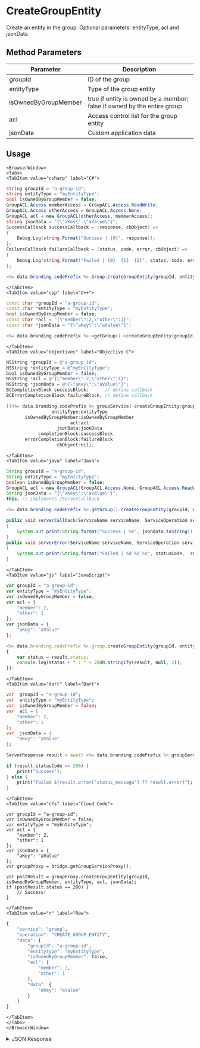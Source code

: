 # CreateGroupEntity

Create an entity in the group. Optional parameters: entityType, acl and jsonData

<PartialServop service_name="group" operation_name="CREATE_GROUP_ENTITY" />

## Method Parameters
Parameter | Description
--------- | -----------
groupId | ID of the group
entityType | Type of the group entity
isOwnedByGroupMember | true if entity is owned by a member; false if owned by the entire group
acl | Access control list for the group entity
jsonData | Custom application data

## Usage

```mdx-code-block
<BrowserWindow>
<Tabs>
<TabItem value="csharp" label="C#">
```

```csharp
string groupId = "a-group-id";
string entityType = "myEntityType";
bool isOwnedByGroupMember = false;
GroupACL.Access memberAccess = GroupACL.Access.ReadWrite;
GroupACL.Access otherAccess = GroupACL.Access.None;
GroupACL acl = new GroupACL(otherAccess, memberAccess);
string jsonData = "{\"aKey\":\"aValue\"}";
SuccessCallback successCallback = (response, cbObject) =>
{
    Debug.Log(string.Format("Success | {0}", response));
};
FailureCallback failureCallback = (status, code, error, cbObject) =>
{
    Debug.Log(string.Format("Failed | {0}  {1}  {2}", status, code, error));
};

<%= data.branding.codePrefix %>.Group.CreateGroupEntity(groupId, entityType, isOwnedByGroupMember, acl, jsonData, successCallback, failureCallback);
```

```mdx-code-block
</TabItem>
<TabItem value="cpp" label="C++">
```

```cpp
const char *groupId = "a-group-id";
const char *entityType = "myEntityType";
bool isOwnedByGroupMember = false;
const char *acl = "{\"member\":2,\"other\":1}";
const char *jsonData = "{\"aKey\":\"aValue\"}";

<%= data.branding.codePrefix %>->getGroup()->createGroupEntity(groupId, entityType, isOwnedByGroupMember, acl, jsonData, this);
```

```mdx-code-block
</TabItem>
<TabItem value="objectivec" label="Objective-C">
```

```objectivec
NSString *groupId = @"a-group-id";
NSString *entityType = @"myEntityType";
bool isOwnedByGroupMember = false;
NSString *acl = @"{\"member\":2,\"other\":1}";
NSString *jsonData = @"{\"aKey\":\"aValue\"}";
BCCompletionBlock successBlock;      // define callback
BCErrorCompletionBlock failureBlock; // define callback

[[<%= data.branding.codePrefix %> groupService] createGroupEntity:groupId
                 entityType:entityType
       isOwnedByGroupMember:isOwnedByGroupMember
                        acl:acl
                   jsonData:jsonData
            completionBlock:successBlock
       errorCompletionBlock:failureBlock
                   cbObject:nil];
```

```mdx-code-block
</TabItem>
<TabItem value="java" label="Java">
```

```java
String groupId = "a-group-id";
String entityType = "myEntityType";
boolean isOwnedByGroupMember = false;
GroupACL acl = new GroupACL(GroupACL.Access.None, GroupACL.Access.ReadWrite);
String jsonData = "{\"aKey\":\"aValue\"}";
this; // implements IServerCallback

<%= data.branding.codePrefix %>.getGroup().createGroupEntity(groupId, entityType, isOwnedByGroupMember, acl, jsonData, this);

public void serverCallback(ServiceName serviceName, ServiceOperation serviceOperation, JSONObject jsonData)
{
    System.out.print(String.format("Success | %s", jsonData.toString()));
}
public void serverError(ServiceName serviceName, ServiceOperation serviceOperation, int statusCode, int reasonCode, String jsonError)
{
    System.out.print(String.format("Failed | %d %d %s", statusCode,  reasonCode, jsonError.toString()));
}
```

```mdx-code-block
</TabItem>
<TabItem value="js" label="JavaScript">
```

```javascript
var groupId = "a-group-id";
var entityType = "myEntityType";
var isOwnedByGroupMember = false;
var acl = {
    "member": 2,
    "other": 1
};
var jsonData = {
    "aKey": "aValue"
};

<%= data.branding.codePrefix %>.group.createGroupEntity(groupId, entityType, isOwnedByGroupMember, acl, jsonData, result =>
{
	var status = result.status;
	console.log(status + " : " + JSON.stringify(result, null, 2));
});
```

```mdx-code-block
</TabItem>
<TabItem value="dart" label="Dart">
```

```dart
var  groupId = "a-group-id";
var  entityType = "myEntityType";
var  isOwnedByGroupMember = false;
var  acl = {
    "member": 2,
    "other": 1
};
var  jsonData = {
    "aKey": "aValue"
};

ServerResponse result = await <%= data.branding.codePrefix %>.groupService.createGroupEntity(groupId:groupId, entityType:entityType, isOwnedByGroupMember:isOwnedByGroupMember, acl:acl, jsonData:jsonData);

if (result.statusCode == 200) {
    print("Success");
} else {
    print("Failed ${result.error['status_message'] ?? result.error}");
}
```

```mdx-code-block
</TabItem>
<TabItem value="cfs" label="Cloud Code">
```

```cfscript
var groupId = "a-group-id";
var isOwnedByGroupMember = false;
var entityType = "myEntityType";
var acl = {
    "member": 2,
    "other": 1
};
var jsonData = {
    "aKey": "aValue"
};
var groupProxy = bridge.getGroupServiceProxy();

var postResult = groupProxy.createGroupEntity(groupId, isOwnedByGroupMember, entityType, acl, jsonData);
if (postResult.status == 200) {
    // Success!
}
```

```mdx-code-block
</TabItem>
<TabItem value="r" label="Raw">
```

```r
{
	"service": "group",
	"operation": "CREATE_GROUP_ENTITY",
	"data": {
		"groupId": "a-group-id",
		"entityType": "myEntityType",
		"isOwnedByGroupMember": false,
		"acl": {
			"member": 2,
			"other": 1
		},
		"data": {
			"aKey": "aValue"
		}
	}
}
```

```mdx-code-block
</TabItem>
</Tabs>
</BrowserWindow>
```

<details>
<summary>JSON Response</summary>

```json
{
    "status": 200,
    "data": {
        "gameId": "20595",
        "groupId": "fee55a37-5e86-43e8-942e-06bcbe1b701e",
        "entityId": "91cfece7-debb-4698-ba6b-cd2cb432458d",
        "ownerId": null,
        "entityType": "BLUE",
        "createdAt": 1462812680359,
        "updatedAt": 1462812680359,
        "version": 1,
        "data": {},
        "acl": {
            "member": 2,
            "other": 1
        }
    }
}
```
</details>

